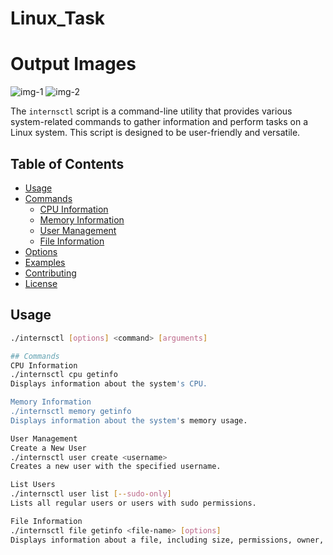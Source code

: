 # Linux_Task
# Output Images
![img-1](https://github.com/mrsuryansh27/Linux_Task/assets/124629073/cb8698ab-60c5-459a-b6af-90897ce080c7)
![img-2](https://github.com/mrsuryansh27/Linux_Task/assets/124629073/3521ecfb-1cbd-47b1-a48a-915e6d81e49e)

The `internsctl` script is a command-line utility that provides various system-related commands to gather information and perform tasks on a Linux system. This script is designed to be user-friendly and versatile.

## Table of Contents

- [Usage](#usage)
- [Commands](#commands)
  - [CPU Information](#cpu-information)
  - [Memory Information](#memory-information)
  - [User Management](#user-management)
  - [File Information](#file-information)
- [Options](#options)
- [Examples](#examples)
- [Contributing](#contributing)
- [License](#license)

## Usage

```bash
./internsctl [options] <command> [arguments]

## Commands
CPU Information
./internsctl cpu getinfo
Displays information about the system's CPU.

Memory Information
./internsctl memory getinfo
Displays information about the system's memory usage.

User Management
Create a New User
./internsctl user create <username>
Creates a new user with the specified username.

List Users
./internsctl user list [--sudo-only]
Lists all regular users or users with sudo permissions.

File Information
./internsctl file getinfo <file-name> [options]
Displays information about a file, including size, permissions, owner, and last modification time.
